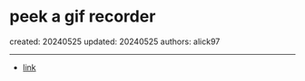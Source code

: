 # peek a gif recorder

created: 20240525 updated: 20240525 authors: alick97

---

- [link](https://github.com/phw/peek)
